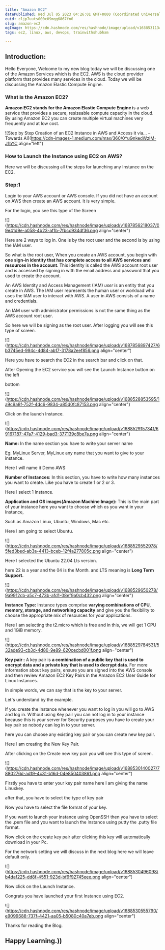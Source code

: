 ```yaml
---
title: "Amazon EC2"
datePublished: Wed Jul 05 2023 04:26:01 GMT+0000 (Coordinated Universal Time)
cuid: cljp7uuts000c09mqg6867fn0
slug: amazon-ec2
ogImage: https://cdn.hashnode.com/res/hashnode/image/upload/v1688531134594/a6a218ac-3167-4926-bfa1-6d0a71ed97d4.jpeg
tags: ec2, linux, aws, devops, trainwithshubham

---
```


## Introduction:

Hello Everyone, Welcome to my new blog today we will be discussing one of the Amazon Services which is the EC2. AWS is the cloud provider platform that provides many services in the cloud. Today we will be discussing the Amazon Elastic Compute Engine.

### What is the Amazon EC2?

**Amazon EC2 stands for the Amazon Elastic Compute Engine i**s a web service that provides a secure, resizeable compute capacity in the cloud. By using Amazon EC2 you can create multiple virtual machines very frequently and at low cost.

![Step by Step Creation of an EC2 Instance in AWS and Access it via… –  Towards AI](https://cdn-images-1.medium.com/max/360/0*uGnkedWzlM-J1bYC align="left")

### How to Launch the Instance using EC2 on AWS?

Here we will be discussing all the steps for launching any Instance on the EC2.

### Step:1

Login to your AWS account or AWS console. If you did not have an account on AWS then create an AWS account. It is very simple.

For the login, you see this type of the Screen

![](https://cdn.hashnode.com/res/hashnode/image/upload/v1687856218037/09e41d9e-a058-4b23-af1b-7fbcc934df36.png align="center")

Here are 2 ways to log in. One is by the root user and the second is by using the IAM user.

So what is the root user, When you create an AWS account, you begin with **one sign-in identity that has complete access to all AWS services and resources in the account**. This identity is called the AWS account root user and is accessed by signing in with the email address and password that you used to create the account.

An AWS Identity and Access Management (IAM) *user* is an entity that you create in AWS. The IAM user represents the human user or workload who uses the IAM user to interact with AWS. A user in AWS consists of a name and credentials.

An IAM user with administrator permissions is not the same thing as the AWS account root user.

So here we will be signing as the root user. After logging you will see this type of screen.

![](https://cdn.hashnode.com/res/hashnode/image/upload/v1687856897427/6b3745ed-994c-4d84-ab17-3178a2eef856.png align="center")

Here you have to search the EC2 in the search bar and click on that.

After Opening the EC2 service you will see the Launch Instance button on the left

bottom

![](https://cdn.hashnode.com/res/hashnode/image/upload/v1688528853595/1a9c9a8f-752f-4dc6-9834-a85d0fc87153.png align="center")

Click on the launch Instance.

![](https://cdn.hashnode.com/res/hashnode/image/upload/v1688529157341/69167187-47a7-4129-bad3-377139c8be7a.png align="center")

**Name:** In the name section you have to write your server name

Eg. MyLinux Server, MyLinux any name that you want to give to your instance.

Here I will name it Demo AWS

**Number of Instances:** In this section, you have to write how many instances you want to create. Like you have to create 1 or 2 or 3.

Here I select 1 Instance.

**Application and OS images(Amazon Machine Image):** This is the main part of your instance here you want to choose which os you want in your Instance,

Such as Amazon Linux, Ubuntu, Windows, Mac etc.

Here I am going to select Ubuntu.

![](https://cdn.hashnode.com/res/hashnode/image/upload/v1688529552978/5fed3bed-ab3a-4413-bceb-12f4a277805c.png align="center")

Here I selected the Ubuntu 22.04 Lts version.

here 22 is a year and the 04 is the Month. and LTS meaning is **Long Term Support.**

![](https://cdn.hashnode.com/res/hashnode/image/upload/v1688529650278/9a9912cb-a5c7-473b-afd1-08ef9a0cb432.png align="center")

**Instance Type:** Instance types comprise **varying combinations of CPU, memory, storage, and networking capacity** and give you the flexibility to choose the appropriate mix of resources for your applications.

Here I am selecting the t2.micro which is free and in this, we will get 1 CPU and 1GiB memory.

![](https://cdn.hashnode.com/res/hashnode/image/upload/v1688529784531/532ade93-cb3d-4d80-9e89-620cecbd001f.png align="center")

**Key pair :** A key pair is **a combination of a public key that is used to encrypt data and a private key that is used to decrypt data**. For more information about key pairs, ensure you are signed into the AWS console and then review Amazon EC2 Key Pairs in the Amazon EC2 User Guide for Linux Instances.

In simple words, we can say that is the key to your server.

Let's understand by the example.

If you create the Instance whenever you want to log in you will go to AWS and log in. Without using Key pair you can not log in to your instance because this is your server for Security purposes you have to create your key pair so nobody can log in to your server.

here you can choose any existing key pair or you can create new key pair.

Here I am creating the New Key Pair.

After clicking on the Create new key pair you will see this type of screen.

![](https://cdn.hashnode.com/res/hashnode/image/upload/v1688530140027/7880276d-ad19-4c31-b16d-04e850403861.png align="center")

Firstly you have to enter your key pair name here I am giving the name Linuxkey.

after that, you have to select the type of key pair

Now you have to select the file format of your key.

If you want to launch your instance using OpenSSH then you have to select the .pem file and you want to launch the Instance using putty the .putty file format.

Now click on the create key pair after clicking this key will automatically download in your Pc.

For the network setting we will discuss in the next blog here we will leave default only.

![](https://cdn.hashnode.com/res/hashnode/image/upload/v1688530496098/b4daf225-dd8f-4551-923d-bf9f92745eee.png align="center")

Now click on the Launch Instance.

Congrats you have launched your first Instance using EC2.

![](https://cdn.hashnode.com/res/hashnode/image/upload/v1688530555790/e9099688-737f-4421-aa05-b5080c40a7eb.png align="center")

Thanks for reading the Blog.

## Happy Learning.))